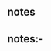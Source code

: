 ## notes

<!-- **************  Redux therotical concepts  ************  -->

<!-- Redux is an independent library can be used with any framework like vue.js , angular.js etc -->
<!-- "state should be read only" 
and state should not be mutate and changes should be made through reducers , which means
functionality should be passed through reducers to get change  -->

<!-- ******* redux toolkit  and redux  basics intro ******-->
<!-- It is like a helping hand of redux which introduced to make 
it easier to manage state in an application( here state think as data which appn needs to keep track of, like a list of items in a shopping cart or whether a user is logged in.)

Redux keeps all of this data in a single place, which makes it easier to use across your app, especially as it grows.
But setting up Redux can be a bit complicated. This is where Redux Toolkit comes in—it simplifies Redux by providing ready-made tools and guidelines for the most common things you'll need to do. that means:- Redux Toolkit provides a set of tools that reduce the amount of code you need to write. -->



<!-- store:-  it is like a single source  from where take the things and use in components it is like a global variable.

Reducers:- It is used to control what changes are going on in store or mini store all functionality happens through reducers

it is like a object

useSelector:- when we want to select value from store

useDispatch:- when we want to dispatch (send krni h) value
 -->

 ## notes:- 
 <!-- React Redux Is used for making a bridge between react and core redux.  That's why we use 2 commands to install redux toolkit in react existing project
 npm install @reduxjs/toolkit
 npm install react-redux-->


<!-- step 1:-  

 Configuring Store in react application
 
  src -> app -> store.js 
 import configureStore from redux core


 step 2:- 

 making reducers in redux toolkit
 making folder features -> todo(any name) -> (any name).js
  nanoid :-  is used to generate unique id which we are using here from redux toolkit

step 3:- making initial state of store


step 4 :- making slice which is almost like a bigger version of reducer and reducer is simply a functionality.

reducer :- A reducer is a pure function in Redux that takes the current state and an action as arguments, and returns a new state

slice :- In Redux Toolkit, a slice is a reducer and its associated actions combined into one object. It simplifies the process of defining Redux state, reducing boilerplate code.
  -->
